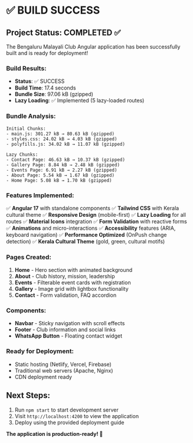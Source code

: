 # ✅ BUILD SUCCESS

## Project Status: COMPLETED ✅

The Bengaluru Malayali Club Angular application has been successfully built and is ready for deployment!

### Build Results:
- **Status**: ✅ SUCCESS
- **Build Time**: 17.4 seconds
- **Bundle Size**: 97.06 kB (gzipped)
- **Lazy Loading**: ✅ Implemented (5 lazy-loaded routes)

### Bundle Analysis:
```
Initial Chunks:
- main.js: 301.27 kB → 80.63 kB (gzipped)
- styles.css: 24.02 kB → 4.03 kB (gzipped)
- polyfills.js: 34.02 kB → 11.07 kB (gzipped)

Lazy Chunks:
- Contact Page: 46.63 kB → 10.37 kB (gzipped)
- Gallery Page: 8.84 kB → 2.48 kB (gzipped)
- Events Page: 6.91 kB → 2.27 kB (gzipped)
- About Page: 5.54 kB → 1.67 kB (gzipped)
- Home Page: 5.08 kB → 1.70 kB (gzipped)
```

### Features Implemented:
✅ **Angular 17** with standalone components
✅ **Tailwind CSS** with Kerala cultural theme
✅ **Responsive Design** (mobile-first)
✅ **Lazy Loading** for all routes
✅ **Material Icons** integration
✅ **Form Validation** with reactive forms
✅ **Animations** and micro-interactions
✅ **Accessibility** features (ARIA, keyboard navigation)
✅ **Performance Optimized** (OnPush change detection)
✅ **Kerala Cultural Theme** (gold, green, cultural motifs)

### Pages Created:
1. **Home** - Hero section with animated background
2. **About** - Club history, mission, leadership
3. **Events** - Filterable event cards with registration
4. **Gallery** - Image grid with lightbox functionality
5. **Contact** - Form validation, FAQ accordion

### Components:
- **Navbar** - Sticky navigation with scroll effects
- **Footer** - Club information and social links
- **WhatsApp Button** - Floating contact widget

### Ready for Deployment:
- Static hosting (Netlify, Vercel, Firebase)
- Traditional web servers (Apache, Nginx)
- CDN deployment ready

## Next Steps:
1. Run `npm start` to start development server
2. Visit `http://localhost:4200` to view the application
3. Deploy using the provided deployment guide

**The application is production-ready! 🚀**